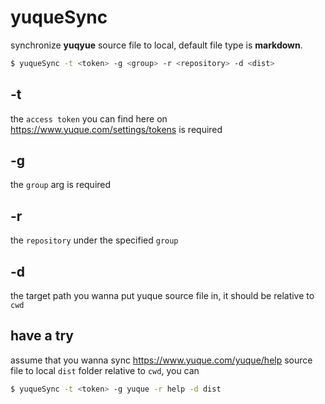 # yuqueSync

synchronize **yuqyue** source file to local, default file type is **markdown**.

```bash
$ yuqueSync -t <token> -g <group> -r <repository> -d <dist>
```

## -t

the `access token` you can find here on https://www.yuque.com/settings/tokens is required

## -g

the `group` arg is required

## -r

the `repository` under the specified `group`

## -d

the target path you wanna put yuque source file in, it should be relative to `cwd`

## have a try

assume that you wanna sync https://www.yuque.com/yuque/help source file to local `dist` folder relative to `cwd`, you can

```bash
$ yuqueSync -t <token> -g yuque -r help -d dist
```
